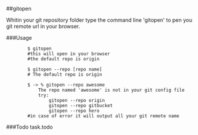 ##gitopen

Whitin your git repository folder type the command line 'gitopen' to pen you git remote url in your  browser.


###Usage
```
		$ gitopen
		#this will open in your browser
		#the default repo is origin

		$ gitopen --repo [repo name]
		# The default repo is origin

		$ -> % gitopen --repo awesome
			The repo named 'awesome' is not in your git config file
			try:
				gitopen --repo origin
				gitopen --repo gitbucket
				gitopen --repo hero
		#in case of error it will output all your git remote name
```

###Todo
task.todo